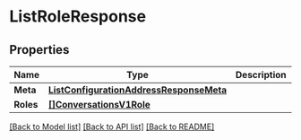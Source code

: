# ListRoleResponse

## Properties

Name | Type | Description | Notes
------------ | ------------- | ------------- | -------------
**Meta** | [**ListConfigurationAddressResponseMeta**](ListConfigurationAddressResponseMeta.md) |  |[optional] 
**Roles** | [**[]ConversationsV1Role**](ConversationsV1Role.md) |  |[optional] 

[[Back to Model list]](../README.md#documentation-for-models) [[Back to API list]](../README.md#documentation-for-api-endpoints) [[Back to README]](../README.md)


